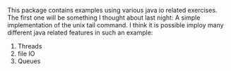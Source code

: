 This package contains examples using various java io related exercises. 
The first one will be something I thought about last night:
A simple implementation of the unix tail command.
I think it is possible imploy many different java
related features in such an example:
1. Threads
2. file IO
3. Queues

